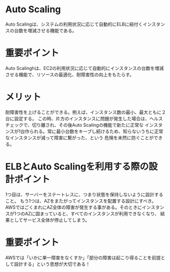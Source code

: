 # Auto Scaling
Auto Scalingは、システムの利用状況に応じて自動的にELBに紐付くインスタンスの台数を増減させる機能である。

# 重要ポイント
Auto Scalinghは、EC2の利用状況に応じて自動的にインスタンスの台数を増減させる機能で、リソースの最適化、耐障害性の向上をもたらす。

# メリット
耐障害性を上げることができる。例えば、インスタンス数の最小、最大ともに２台に設定する。
この時、片方のインスタンスに問題が発生した場合は、ヘルスチェックで、切り離され、その後Auto Scalingの機能で新たに正常な
インスタンスが1台作られる。常に最小台数をキープし続けるため、知らないうちに正常なインスタンスが減って障害に繋がった、という
危険を未然に防ぐことができる。

# ELBとAuto Scalingを利用する際の設計ポイント
1つ目は、サーバーをステートレスに、つまり状態を保持しないように設計すること。
もう1つは、AZをまたがってインスタンスを配置する設計にすべき。
AWSではごくまれにAZ全体の障害が発生する事がある。そのときにインスタンスが1つのAZに固まっていると、すべてのインスタンスが利用できなくなり、
結果としてサービス全体が停止してしまう。
# 重要ポイント
AWSでは「いかに単一障害をなくすか」「部分の障害は起こり得ることを前提として設計する」という思想が大切である！

